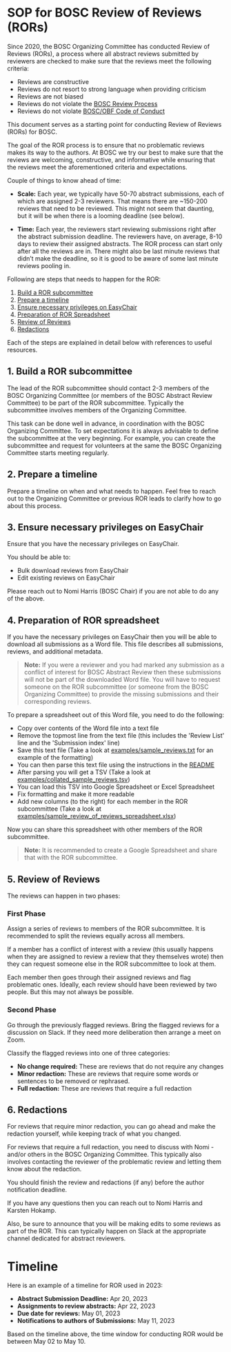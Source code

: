 # SOP for BOSC Review of Reviews (RORs)

Since 2020, the BOSC Organizing Committee has conducted Review of Reviews (RORs), a process where all abstract reviews submitted by reviewers are checked to make sure that the reviews meet the following criteria:

- Reviews are constructive
- Reviews do not resort to strong language when providing criticism
- Reviews are not biased
- Reviews do not violate the [BOSC Review Process](https://github.com/OBF/bosc_materials/blob/master/BOSC_review_process.md)
- Reviews do not violate [BOSC/OBF Code of Conduct](https://github.com/OBF/obf-docs/tree/master/code-of-conduct)

This document serves as a starting point for conducting Review of Reviews (RORs) for BOSC.

The goal of the ROR process is to ensure that no problematic reviews makes its way to the authors.
At BOSC we try our best to make sure that the reviews are welcoming, constructive, and informative
while ensuring that the reviews meet the aforementioned criteria and expectations.

Couple of things to know ahead of time:

- **Scale:** Each year, we typically have 50-70 abstract submissions, each of which are assigned 2-3 reviewers. 
That means there are ~150-200 reviews that need to be reviewed. This might not seem that daunting, but it will 
be when there is a looming deadline (see below).

- **Time:** Each year, the reviewers start reviewing submissions right after the abstract submission deadline.
The reviewers have, on average, 8-10 days to review their assigned abstracts. The ROR process can start only
after all the reviews are in. There might also be last minute reviews that didn’t make the deadline, so it is
good to be aware of some last minute reviews pooling in.

Following are steps that needs to happen for the ROR:

1. [Build a ROR subcommittee](#1-build-a-ror-subcommittee)
2. [Prepare a timeline](#2-prepare-a-timeline)
3. [Ensure necessary privileges on EasyChair](#3-ensure-necessary-privileges-on-easychair)
4. [Preparation of ROR Spreadsheet](#4-preparation-of-ror-spreadsheet)
5. [Review of Reviews](#5-review-of-reviews)
6. [Redactions](#6-redactions)

Each of the steps are explained in detail below with references to useful resources.

## 1. Build a ROR subcommittee

The lead of the ROR subcommittee should contact 2-3 members of the BOSC Organizing Committee (or members of the
BOSC Abstract Review Committee) to be part of the ROR subcommittee. Typically the subcommittee involves members
of the Organizing Committee. 

This task can be done well in advance, in coordination with the BOSC Organizing Committee.
To set expectations it is always advisable to define the subcommittee at the very beginning.
For example, you can create the subcommittee and request for volunteers at the same the BOSC Organizing
Committee starts meeting regularly.

## 2. Prepare a timeline

Prepare a timeline on when and what needs to happen.
Feel free to reach out to the Organizing Committee or previous ROR leads to clarify how to go about this process.

## 3. Ensure necessary privileges on EasyChair

Ensure that you have the necessary privileges on EasyChair.

You should be able to:

- Bulk download reviews from EasyChair
- Edit existing reviews on EasyChair

Please reach out to Nomi Harris (BOSC Chair) if you are not able to do any of the above.

## 4. Preparation of ROR spreadsheet

If you have the necessary privileges on EasyChair then you will be able to download all submissions as a Word file.
This file describes all submissions, reviews, and additional metadata.

> **Note:** If you were a reviewer and you had marked any submission as a conflict of interest for BOSC Abstract Review
> then these submissions will not be part of the downloaded Word file. You will have to request someone on the ROR
> subcommittee (or someone from the BOSC Organizing Committee) to provide the missing submissions and their corresponding
> reviews.


To prepare a spreadsheet out of this Word file, you need to do the following:

- Copy over contents of the Word file into a text file
- Remove the topmost line from the text file (this includes the 'Review List' line and the 'Submission index' line)
- Save this text file (Take a look at [examples/sample_reviews.txt](examples/sample_reviews.txt) for an example of the formatting)
- You can then parse this text file using the instructions in the [README](README.md)
- After parsing you will get a TSV (Take a look at [examples/collated_sample_reviews.tsv](examples/collated_sample_reviews.tsv))
- You can load this TSV into Google Spreadsheet or Excel Spreadsheet
- Fix formatting and make it more readable
- Add new columns (to the right) for each member in the ROR subcommittee (Take a look at [examples/sample_review_of_reviews_spreadsheet.xlsx](examples/sample_review_of_reviews_spreadsheet.xlsx))

Now you can share this spreadsheet with other members of the ROR subcommittee.

> **Note:** It is recommended to create a Google Spreadsheet and share that with the ROR subcommittee.


## 5. Review of Reviews

The reviews can happen in two phases:

### First Phase

Assign a series of reviews to members of the ROR subcommittee.
It is recommended to split the reviews equally across all members.

If a member has a conflict of interest with a review (this usually happens when they are assigned to review
a review that they themselves wrote) then they can request someone else in the ROR subcommittee to look
at them.

Each member then goes through their assigned reviews and flag problematic ones.
Ideally, each review should have been reviewed by two people. But this may not always be possible.

### Second Phase

Go through the previously flagged reviews.
Bring the flagged reviews for a discussion on Slack.
If they need more deliberation then arrange a meet on Zoom.

Classify the flagged reviews into one of three categories:
- **No change required:** These are reviews that do not require any changes
- **Minor redaction:** These are reviews that require some words or sentences to be removed or rephrased.
- **Full redaction:** These are reviews that require a full redaction

## 6. Redactions

For reviews that require minor redaction, you can go ahead and make the redaction yourself,
while keeping track of what you changed.

For reviews that require a full redaction, you need to discuss with Nomi - and/or others in the
BOSC Organizing Committee. This typically also involves contacting the reviewer of the problematic
review and letting them know about the redaction.

You should finish the review and redactions (if any) before the author notification deadline.

If you have any questions then you can reach out to Nomi Harris and Karsten Hokamp.

Also, be sure to announce that you will be making edits to some reviews as part of the ROR. This can
typically happen on Slack at the appropriate channel dedicated for abstract reviewers.


# Timeline

Here is an example of a timeline for ROR used in 2023:

- **Abstract Submission Deadline:** Apr 20, 2023
- **Assignments to review abstracts:** Apr 22, 2023
- **Due date for reviews:** May 01, 2023
- **Notifications to authors of Submissions:** May 11, 2023

Based on the timeline above, the time window for conducting ROR would be between May 02 to May 10.
